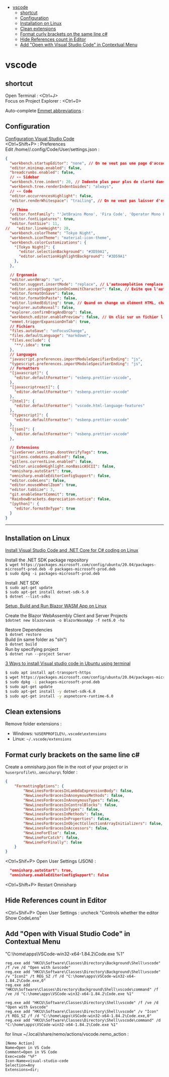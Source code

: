 <!-- TOC start (generated with https://github.com/derlin/bitdowntoc) -->

- [vscode](#vscode)
   * [shortcut](#shortcut)
   * [Configuration](#configuration)
   * [Installation on Linux  ](#installation-on-linux)
   * [Clean extensions](#clean-extensions)
   * [Format curly brackets on the same line c# ](#format-curly-brackets-on-the-same-line-c)
   * [Hide References count in Editor ](#hide-references-count-in-editor)
   * [Add "Open with Visual Studio Code" in Contextual Menu](#add-open-with-visual-studio-code-in-contextual-menu)

<!-- TOC end -->

<!-- TOC --><a name="vscode"></a>
# vscode

<!-- TOC --><a name="shortcut"></a>
## shortcut

Open Terminal : <Ctrl+J>  
Focus on Project Explorer : <Ctrl+0>

Auto-complete [Emmet abbreviations](https://docs.emmet.io/cheat-sheet/) : <Tab>

<!-- TOC --><a name="configuration"></a>
## Configuration
[Configuration Visual Studio Code](https://grafikart.fr/tutoriels/vscode-settings-2096)  
<Ctrl+Shift+P> : Preferences  
Edit /home/<user>/.config/Code/User/settings.json :

```json
{
  "workbench.startupEditor": "none", // On ne veut pas une page d'accueil chargée
  "editor.minimap.enabled": false,
  "breadcrumbs.enabled": false,
  // -- Sidebar
  "workbench.tree.indent": 20, // Indente plus pour plus de clarté dans la sidebar
  "workbench.tree.renderIndentGuides": "always",
  // -- Code
  "editor.occurrencesHighlight": false, 
  "editor.renderWhitespace": "trailing", // On ne veut pas laisser d'espace en fin de ligne

  // Thème
  "editor.fontFamily": "'JetBrains Mono', 'Fira Code', 'Operator Mono Lig', monospace",
  "editor.fontLigatures": true,
  "editor.fontSize": 11,
//   "editor.lineHeight": 28,
  "workbench.colorTheme": "Tokyo Night",
  "workbench.iconTheme": "material-icon-theme",
  "workbench.colorCustomizations": {
    "[Tokyo Night]": {
      "editor.selectionBackground": "#3D59A1",
      "editor.selectionHighlightBackground": "#3D59A1"
    },
  },

  // Ergonomie
  "editor.wordWrap": "on",
  "editor.suggest.insertMode": "replace", // L'autocomplétion remplace le mot en cours
  "editor.acceptSuggestionOnCommitCharacter": false, // Evite que l'autocomplétion soit accepté lors d'un . par exemple
  "editor.formatOnSave": false,
  "editor.formatOnPaste": false,
  "editor.linkedEditing": true, // Quand on change un élément HTML, change la balise fermante
  "explorer.autoReveal": false,
  "explorer.confirmDragAndDrop": false,
  "workbench.editor.enablePreview": false, // Un clic sur un fichier l'ouvre
  "emmet.triggerExpansionOnTab": true, 
  // Fichiers
  "files.autoSave": "onFocusChange",
  "files.defaultLanguage": "markdown",
  "files.exclude": {
    "**/.idea": true
  },
  // Languages
  "javascript.preferences.importModuleSpecifierEnding": "js",
  "typescript.preferences.importModuleSpecifierEnding": "js",
  // Formatters
  "[javascript]": {
    "editor.defaultFormatter": "esbenp.prettier-vscode",
  },
  "[javascriptreact]": {
    "editor.defaultFormatter": "esbenp.prettier-vscode"
  },
  "[html]": {
    "editor.defaultFormatter": "vscode.html-language-features"
  },
  "[typescript]": {
    "editor.defaultFormatter": "esbenp.prettier-vscode"
  },
  "[json]": {
    "editor.defaultFormatter": "esbenp.prettier-vscode"
  },

  // Extensions
  "liveServer.settings.donotVerifyTags": true,
  "gitlens.codeLens.enabled": false,
  "gitlens.currentLine.enabled": false,
  "editor.unicodeHighlight.nonBasicASCII": false,
  "omnisharp.autoStart": true,
  "omnisharp.enableEditorConfigSupport": false,
  "editor.codeLens": false,
  "editor.mouseWheelZoom": true,
  "editor.tabSize": 3,
  "git.enableSmartCommit": true,
  "RainbowBrackets.depreciation-notice": false,
  "[python]": {
    "editor.formatOnType": true
  }
}
```  
---

<!-- TOC --><a name="installation-on-linux"></a>
## Installation on Linux  

[Install Visual Studio Code and .NET Core for C# coding on Linux](https://www.pragmaticlinux.com/2021/03/install-visual-studio-code-and-net-core-for-c-coding-on-linux/)  

Install the .NET SDK package repository   
`$ wget https://packages.microsoft.com/config/ubuntu/20.04/packages-microsoft-prod.deb -O packages-microsoft-prod.deb`  
`$ sudo dpkg -i packages-microsoft-prod.deb` 

Install .NET SDK   
`$ sudo apt-get update`   
`$ sudo apt-get install dotnet-sdk-5.0`  
`$ dotnet --list-sdks`  

[Setup, Build and Run Blazor WASM App on Linux](https://www.prowaretech.com/articles/current/information-technology/linux/setup-and-configure/build-and-run-blazor-wasm-apps)

Create the Blazor WebAssembly Client and Server Projects  
`$dotnet new blazorwasm -o BlazorWasmApp -f net6.0 -ho`  

Restore Dependencies  
`$ dotnet restore`   
Build (in same folder as "sln")  
`$ dotnet build`   
Run by specifying project  
`$ dotnet run --project Server`   

[3 Ways to install Visual studio code in Ubuntu using terminal](https://www.how2shout.com/linux/3-ways-install-visual-studio-code-in-ubuntu-using-terminal/)  

```bash
$ sudo apt install apt-transport-https
$ wget https://packages.microsoft.com/config/ubuntu/20.04/packages-microsoft-prod.deb -O packages-microsoft-prod.deb
$ sudo dpkg -i packages-microsoft-prod.deb
$ sudo apt-get update 
$ sudo apt-get install -y dotnet-sdk-6.0
$ sudo apt-get install -y aspnetcore-runtime-6.0
```

## Clean extensions

Remove folder extensions :  

 - Windows: `%USERPROFILE%\.vscode\extensions` 
 - Linux: `~/.vscode/extensions` 



<!-- TOC --><a name="format-curly-brackets-on-the-same-line-c"></a>
## Format curly brackets on the same line c# 

Create a omnisharp.json file in the root of your project or in `%userprofile%\.omnisharp\` folder :   
```json
{
    "FormattingOptions": {
        "NewLinesForBracesInLambdaExpressionBody": false,
        "NewLinesForBracesInAnonymousMethods": false,
        "NewLinesForBracesInAnonymousTypes": false,
        "NewLinesForBracesInControlBlocks": false,
        "NewLinesForBracesInTypes": false,
        "NewLinesForBracesInMethods": false,
        "NewLinesForBracesInProperties": false,
        "NewLinesForBracesInObjectCollectionArrayInitializers": false,
        "NewLinesForBracesInAccessors": false,
        "NewLineForElse": false,
        "NewLineForCatch": false,
        "NewLineForFinally": false
    }
}
```
<Ctrl+Shif+P> Open User Settings (JSON) :  
```json
  "omnisharp.autoStart": true,
  "omnisharp.enableEditorConfigSupport": false
```

<Ctrl+Shift+P> Restart Omnisharp  

<!-- TOC --><a name="hide-references-count-in-editor"></a>
## Hide References count in Editor 

<Ctrl+Shif+P> Open User Settings : uncheck "Controls whether the editor Show CodeLens"  

<!-- TOC --><a name="add-open-with-visual-studio-code-in-contextual-menu"></a>
## Add "Open with Visual Studio Code" in Contextual Menu
"C:\home\apps\VSCode-win32-x64-1.84.2\Code.exe %1"  

```
reg.exe add "HKCU\Software\Classes\Directory\Background\Shell\vscode" /f /ve /d "Open with &vscode"
reg.exe add "HKCU\Software\Classes\Directory\Background\Shell\vscode" /v "Icon2" /t REG_SZ /f /d "C:\home\apps\VSCode-win32-x64-1.84.2\Code.exe,0"
reg.exe add "HKCU\Software\Classes\Directory\Background\Shell\vscode\command" /f /ve /d "C:\home\apps\VSCode-win32-x64-1.84.2\Code.exe %1"

reg.exe add "HKCU\Software\Classes\Directory\Shell\vscode" /f /ve /d "Open with &vscode"
reg.exe add "HKCU\Software\Classes\Directory\Shell\vscode" /v "Icon" /t REG_SZ /f /d "C:\home\apps\VSCode-win32-x64-1.84.2\Code.exe,0"
reg.exe add "HKCU\Software\Classes\Directory\Shell\vscode\command" /d "C:\home\apps\VSCode-win32-x64-1.84.2\Code.exe %1"
```

for linux ~/.local/share/nemo/actions/vscode.nemo_action :   

```
[Nemo Action]
Name=Open in VS Code
Comment=Open in VS Code
Exec=code "%F"
Icon-Name=visual-studio-code
Selection=Any
Extensions=dir;
```


